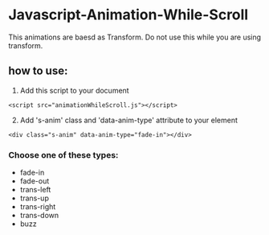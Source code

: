 # Javascript-Animation-While-Scroll

This animations are baesd as Transform.
Do not use this while you are using transform.

## how to use:
1) Add this script to your document
```
<script src="animationWhileScroll.js"></script>
```
2) Add 's-anim' class and 'data-anim-type' attribute to your element 
```
<div class="s-anim" data-anim-type="fade-in"></div>
```
### Choose one of these types:   
* fade-in
* fade-out
* trans-left
* trans-up
* trans-right
* trans-down
* buzz

